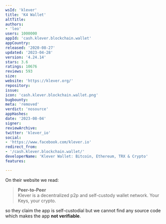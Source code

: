 ```yaml
---
wsId: 'klever'
title: 'K4 Wallet'
altTitle: 
authors:
- 'leo'
users: 1000000
appId: 'cash.klever.blockchain.wallet'
appCountry: 
released: '2020-08-27'
updated: '2023-04-28'
version: '4.24.14'
stars: 3.6
ratings: 10676
reviews: 593
size: 
website: 'https://klever.org/'
repository: 
issue: 
icon: 'cash.klever.blockchain.wallet.png'
bugbounty: 
meta: 'removed'
verdict: 'nosource'
appHashes: 
date: '2023-08-04'
signer: 
reviewArchive: 
twitter: 'klever_io'
social:
- 'https://www.facebook.com/klever.io'
redirect_from:
- '/cash.klever.blockchain.wallet/'
developerName: 'Klever Wallet: Bitcoin, Ethereum, TRX & Crypto'
features: 

---
```


On their website we read:

> **Peer-to-Peer**<br>
  Klever is a decentralized p2p and self-custody wallet network. Your Keys, your
  crypto.

so they claim the app is self-custodial but we cannot find any source code which
makes the app **not verifiable**.
